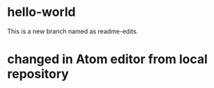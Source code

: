 # hello-world

This is a new branch named as readme-edits.

# changed in Atom editor from local repository
